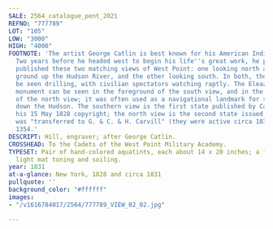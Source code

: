```yaml
---
SALE: 2564_catalogue_pent_2021
REFNO: "777789"
LOT: "105"
LOW: "3000"
HIGH: "4000"
FOOTNOTE: 'The artist George Catlin is best known for his American Indian portraits.
  Two years before he headed west to begin his life''s great work, he painted and
  published these two matching views of West Point: one looking north across the parade
  ground up the Hudson River, and the other looking south. In both, the cadets can
  be seen drilling, with civilian spectators watching raptly. The Eleazar D. Wood
  monument can be seen in the foreground of the south view, and in the distant background
  of the north view; it was often used as a navigational landmark for ships coming
  down the Hudson. The southern view is the first state published by Catlin under
  his 15 May 1828 copyright; the north view is the second state issued after the plate
  was "transferred to G. & C. & H. Carvill" (they were active circa 1830-31). Stauffer
  1354.'
DESCRIPT: Hill, engraver; after George Catlin.
CROSSHEAD: To the Cadets of the West Point Military Academy.
TYPESET: Pair of hand-colored aquatints, each about 14 x 20 inches; a few minor repairs,
  light mat toning and soiling.
year: 1831
at-a-glance: New York, 1828 and circa 1831
pullquote: ''
background_color: "#ffffff"
images:
- "/v1616784017/2564/777789_VIEW_02_02.jpg"

---
```

